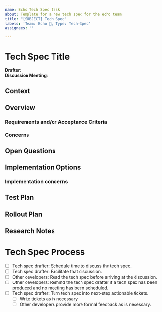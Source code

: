 ```yaml
---
name: Echo Tech Spec task
about: Template for a new tech spec for the echo team
title: "[SUBJECT] Tech Spec"
labels: 'Team: Echo 🐬, Type: Tech-Spec'
assignees: ''

---
```


# Tech Spec Title
**Drafter**: <!-- Your name -->  
**Discussion Meeting**: <!-- Date to discussion the spec as a team; send calendar invite! -->  

<!-- Tech specs are a lightweight format for documenting technical research and decision making. The headings below are guidelines, not rules, so modify your copy as you see fit. Especially large tech specs may require more headings and subheadings for example. Be rigorous in your research and planning, but balance that with forward progress - if something is uncertain, document that appropriately and move on if you can. Getting feedback early from team mates during tech spec writing can be helpful too.
Tech specs are considered 'done' when key stakeholders have reviewed and approved the approach. -->

## Context
<!-- Why are you creating this tech spec? 

<!-- What information helps readers understand the rest of this tech spec? 

<!-- Who are the stakeholders? -->

## Overview
<!-- A brief summary of research, findings, and recommendations. -->

### Requirements and/or Acceptance Criteria
<!-- What requirements are being address? What acceptance criteria should be fulfilled by the solution? -->

### Concerns
<!-- Concerns about potential solutions. Explicitly state if they should be addressed in the chosen solution? -->

## Open Questions
<!-- Sometimes we're missing information needed to fully spec work. 
What is missing? Who can answer these questions, and how might it affect the recommendation? -->

## Implementation Options
<!-- 
Consider multiple implementation paths.
What are their recommended action items?
These may change as feedback is given, but after the tech spec is approved these should be written as fully defined/pointed github issues.
Is the work sufficiently defined such that someone else could pick it up?
Is the work parallelizable?
What new API endpoints, database fields / tables / models need to be defined?
How will we safely ship this work? Are there migrations, external dependencies that need to be notified, documentation changes, etc? -->

### Implementation concerns
<!-- List implementation-specific concerns about each option. -->

## Test Plan
<!-- How do we validate this work? What types of testing is required? -->

## Rollout Plan
<!-- Is there a phased rollout? What needs to be done to mitigate rollout risks? -->

## Research Notes
<!-- Add any accrued research, links to relevant meeting notes, and sources of truth. This is also a good place to document any history to the recommended implementation - if feedback has changed the final approach, leave a note about it here -->

# Tech Spec Process

 - [ ] Tech spec drafter: Schedule time to discuss the tech spec.
 - [ ] Tech spec drafter: Facilitate that discussion.
 - [ ] Other developers: Read the tech spec before arriving at the discussion.
 - [ ] Other developers: Remind the tech spec drafter if a tech spec has been produced and no meeting has been scheduled.
 - [ ] Tech spec drafter: Turn tech spec into next-step actionable tickets.
    - [ ] Write tickets as is necessary
    - [ ] Other developers provide more formal feedback as is necessary.
